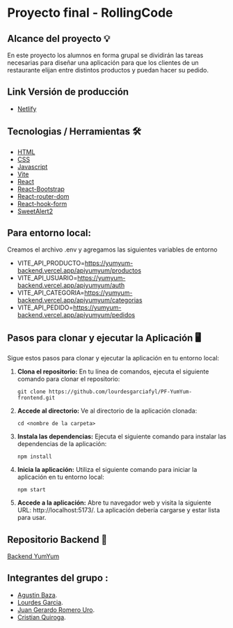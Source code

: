 # Proyecto final - RollingCode

## Alcance del proyecto 💡

En este proyecto los alumnos en forma grupal se dividirán las tareas necesarias para diseñar una aplicación
para que los clientes de un restaurante elijan entre distintos productos y puedan hacer su pedido.

## Link Versión de producción 

- [Netlify](https://yumyum-fastfood.netlify.app/)

## Tecnologias / Herramientas 🛠

- [HTML](https://developer.mozilla.org/es/docs/Web/HTML)
- [CSS](https://developer.mozilla.org/en-US/docs/Web/CSS)
- [Javascript](https://www.w3schools.com/js/)
- [Vite](https://vitejs.dev/)
- [React](https://es.legacy.reactjs.org/)
- [React-Bootstrap](https://react-bootstrap.github.io/)
- [React-router-dom](https://reactrouter.com/en/main)
- [React-hook-form](https://react-hook-form.com/)
- [SweetAlert2](https://sweetalert2.github.io/)


## Para entorno **local**:

Creamos el archivo .env y agregamos las siguientes variables de entorno

- VITE_API_PRODUCTO=https://yumyum-backend.vercel.app/apiyumyum/productos
- VITE_API_USUARIO=https://yumyum-backend.vercel.app/apiyumyum/auth
- VITE_API_CATEGORIA=https://yumyum-backend.vercel.app/apiyumyum/categorias
- VITE_API_PEDIDO=https://yumyum-backend.vercel.app/apiyumyum/pedidos

## Pasos para clonar y ejecutar la Aplicación 🖥

Sigue estos pasos para clonar y ejecutar la aplicación en tu entorno local:

1.  **Clona el repositorio:** En tu línea de comandos, ejecuta el siguiente comando para clonar el repositorio:

    ```
    git clone https://github.com/lourdesgarciafyl/PF-YumYum-frontend.git
    ```

2.  **Accede al directorio:** Ve al directorio de la aplicación clonada:

    ```
    cd <nombre de la carpeta>
    ```

3.  **Instala las dependencias:** Ejecuta el siguiente comando para instalar las dependencias de la aplicación:

    ```
    npm install
    ```

4.  **Inicia la aplicación:** Utiliza el siguiente comando para iniciar la aplicación en tu entorno local:

    ```
    npm start
    ```

5.  **Accede a la aplicación:** Abre tu navegador web y visita la siguiente URL: http://localhost:5173/. La aplicación debería cargarse y estar lista para usar.


## Repositorio Backend 📌

[Backend YumYum](https://github.com/lourdesgarciafyl/PF-yumyum-backend)

## Integrantes del grupo :

- [Agustin Baza](https://github.com/agustinbaza).
- [Lourdes Garcia](https://github.com/lourdesgarciafyl).
- [Juan Gerardo Romero Uro](https://github.com/jgromerou).
- [Cristian Quiroga](https://github.com/cristianq3).
